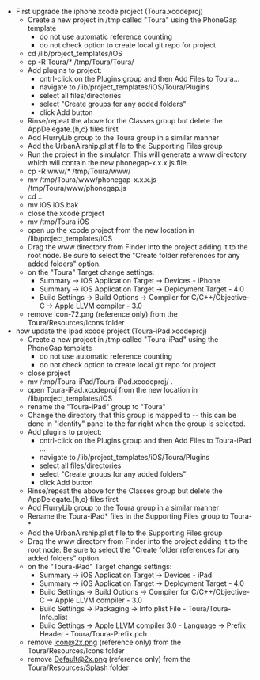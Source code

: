 - First upgrade the iphone xcode project (Toura.xcodeproj)
    - Create a new project in /tmp called "Toura" using the PhoneGap template
        - do not use automatic reference counting
        - do not check option to create local git repo for project
    - cd <mulberry>/lib/project_templates/iOS
    - cp -R Toura/* /tmp/Toura/Toura/
    - Add plugins to project:
        - cntrl-click on the Plugins group and then Add Files to Toura...
        - navigate to <mulberry>/lib/project_templates/iOS/Toura/Plugins
        - select all files/directories
        - select "Create groups for any added folders"
        - click Add button
    - Rinse/repeat the above for the Classes group but delete the AppDelegate.{h,c} files first
    - Add FlurryLib group to the Toura group in a similar manner
    - Add the UrbanAirship.plist file to the Supporting Files group
    - Run the project in the simulator.  This will generate a www directory which will contain the new phonegap-x.x.x.js file.
    - cp -R www/* /tmp/Toura/www/
    - mv /tmp/Toura/www/phonegap-x.x.x.js /tmp/Toura/www/phonegap.js
    - cd ..
    - mv iOS iOS.bak
    - close the xcode project
    - mv /tmp/Toura iOS
    - open up the xcode project from the new location in <mulberry>/lib/project_templates/iOS
    - Drag the www directory from Finder into the project adding it to the root node.  Be sure to select the "Create folder references for any added folders" option.
    - on the "Toura" Target change settings:
        - Summary -> iOS Application Target -> Devices - iPhone
        - Summary -> iOS Application Target -> Deployment Target - 4.0
        - Build Settings -> Build Options -> Compiler for C/C++/Objective-C -> Apple LLVM compiler - 3.0
    - remove icon-72.png (reference only) from the Toura/Resources/Icons folder
- now update the ipad xcode project (Toura-iPad.xcodeproj)
    - Create a new project in /tmp called "Toura-iPad" using the PhoneGap template
        - do not use automatic reference counting
        - do not check option to create local git repo for project
    - close project
    - mv /tmp/Toura-iPad/Toura-iPad.xcodeproj/ .
    - open Toura-iPad.xcodeproj from the new location in <mulberry>/lib/project_templates/iOS
    - rename the "Toura-iPad" group to "Toura"
    - Change the directory that this group is mapped to -- this can be done in "Identity" panel to the far right when the group is selected.
    - Add plugins to project:
        - cntrl-click on the Plugins group and then Add Files to Toura-iPad ...
        - navigate to <mulberry>/lib/project_templates/iOS/Toura/Plugins
        - select all files/directories
        - select "Create groups for any added folders"
        - click Add button
    - Rinse/repeat the above for the Classes group but delete the AppDelegate.{h,c} files first
    - Add FlurryLib group to the Toura group in a similar manner
    - Rename the Toura-iPad* files in the Supporting Files group to Toura-*
    - Add the UrbanAirship.plist file to the Supporting Files group
    - Drag the www directory from Finder into the project adding it to the root node.  Be sure to select the "Create folder references for any added folders" option.
    - on the "Toura-iPad" Target change settings:
        - Summary -> iOS Application Target -> Devices - iPad
        - Summary -> iOS Application Target -> Deployment Target - 4.0
        - Build Settings -> Build Options -> Compiler for C/C++/Objective-C -> Apple LLVM compiler - 3.0
        - Build Settings -> Packaging -> Info.plist File - Toura/Toura-Info.plist
        - Build Settings -> Apple LLVM compiler 3.0 - Language -> Prefix Header - Toura/Toura-Prefix.pch
    - remove icon@2x.png (reference only) from the Toura/Resources/Icons folder
    - remove Default@2x.png (reference only) from the Toura/Resources/Splash folder
